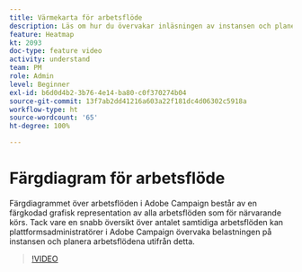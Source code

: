 ```yaml
---
title: Värmekarta för arbetsflöde
description: Läs om hur du övervakar inläsningen av instansen och planerar arbetsflöden utifrån detta.
feature: Heatmap
kt: 2093
doc-type: feature video
activity: understand
team: PM
role: Admin
level: Beginner
exl-id: b6d0d4b2-3b76-4e14-ba80-c0f370274b04
source-git-commit: 13f7ab2dd41216a603a22f181dc4d06302c5918a
workflow-type: ht
source-wordcount: '65'
ht-degree: 100%

---
```


# Färgdiagram för arbetsflöde

Färgdiagrammet över arbetsflöden i Adobe Campaign består av en färgkodad grafisk representation av alla arbetsflöden som för närvarande körs. Tack vare en snabb översikt över antalet samtidiga arbetsflöden kan plattformsadministratörer i Adobe Campaign övervaka belastningen på instansen och planera arbetsflödena utifrån detta.

>[!VIDEO](https://video.tv.adobe.com/v/25558?quality=12&learn=on)
